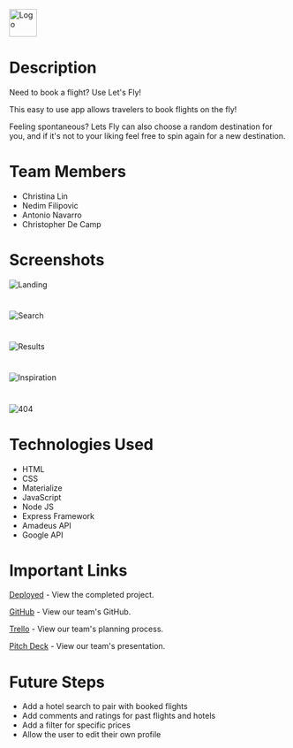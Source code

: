 
<img src="https://s3-us-west-1.amazonaws.com/paperclipp/users/images/000/000/001/original/letsFly/lets_fly_logo.svg" alt="Logo" style="width: 50px;"/>

# Description

 Need to book a flight? Use Let's Fly! 
 
 This easy to use app allows 
 travelers to book flights on the fly! 
 
 Feeling spontaneous? Lets Fly can 
 also choose a random destination for you, and if it's not to your liking
 feel free to spin again for a new destination.

 # Team Members

 <ul>
    <li>Christina Lin</li>
    <li>Nedim Filipovic</li>
    <li>Antonio Navarro</li>
    <li>Christopher De Camp</li>
</ul>

 # Screenshots 

![Landing](https://i.imgur.com/T28IOge.png)
#
![Search](https://i.imgur.com/fNYIa1f.png)
#
![Results](https://i.imgur.com/lOPrz9y.png)
#
![Inspiration](https://i.imgur.com/fmKPSdB.png)
#
![404](https://i.imgur.com/2nhbPG6.png)

# Technologies Used

<ul>
    <li>HTML</li>
    <li>CSS</li>
    <li>Materialize</li>
    <li>JavaScript</li>
    <li>Node JS</li>
    <li>Express Framework</li>
    <li>Amadeus API</li>
    <li>Google API</li>
</ul>

# Important Links

[Deployed](https://lets--fly.herokuapp.com/) - View the completed project.

[GitHub](https://github.com/navarroaa90/letsFly) - View our team's GitHub.

[Trello](https://trello.com/b/LrxkQ0RY/lets-fly) - View our team's planning process.

[Pitch Deck](https://docs.google.com/presentation/d/1tIY1_krVOqYaF-ljIJymEr03NsUaT-LY0hK29apdBHk/edit?usp=sharing) - View our team's presentation.

# Future Steps

<ul>
    <li> Add a hotel search to pair with booked flights</li>
    <li> Add comments and ratings for past flights and hotels</li>
    <li> Add a filter for specific prices</li>
    <li> Allow the user to edit their own profile</li>
</ul>